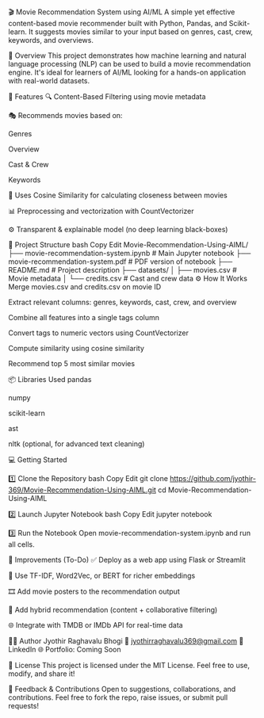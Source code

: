 🎬 Movie Recommendation System using AI/ML
A simple yet effective content-based movie recommender built with Python, Pandas, and Scikit-learn. It suggests movies similar to your input based on genres, cast, crew, keywords, and overviews.

🚀 Overview
This project demonstrates how machine learning and natural language processing (NLP) can be used to build a movie recommendation engine. It's ideal for learners of AI/ML looking for a hands-on application with real-world datasets.

🎯 Features
🔍 Content-Based Filtering using movie metadata

🎭 Recommends movies based on:

Genres

Overview

Cast & Crew

Keywords

🧠 Uses Cosine Similarity for calculating closeness between movies

📊 Preprocessing and vectorization with CountVectorizer

⚙️ Transparent & explainable model (no deep learning black-boxes)

📁 Project Structure
bash
Copy
Edit
Movie-Recommendation-Using-AIML/
├── movie-recommendation-system.ipynb    # Main Jupyter notebook
├── movie-recommendation-system.pdf      # PDF version of notebook
├── README.md                            # Project description
├── datasets/
│   ├── movies.csv                       # Movie metadata
│   └── credits.csv                      # Cast and crew data
⚙️ How It Works
Merge movies.csv and credits.csv on movie ID

Extract relevant columns: genres, keywords, cast, crew, and overview

Combine all features into a single tags column

Convert tags to numeric vectors using CountVectorizer

Compute similarity using cosine similarity

Recommend top 5 most similar movies

📦 Libraries Used
pandas

numpy

scikit-learn

ast

nltk (optional, for advanced text cleaning)

💻 Getting Started



1️⃣ Clone the Repository
bash
Copy
Edit
git clone https://github.com/jyothir-369/Movie-Recommendation-Using-AIML.git
cd Movie-Recommendation-Using-AIML


2️⃣ Launch Jupyter Notebook
bash
Copy
Edit
jupyter notebook



3️⃣ Run the Notebook
Open movie-recommendation-system.ipynb and run all cells.

🔧 Improvements (To-Do)
✅ Deploy as a web app using Flask or Streamlit

🌟 Use TF-IDF, Word2Vec, or BERT for richer embeddings

🎞️ Add movie posters to the recommendation output

🧠 Add hybrid recommendation (content + collaborative filtering)

🌐 Integrate with TMDB or IMDb API for real-time data

👨‍💻 Author
Jyothir Raghavalu Bhogi
📧 jyothirraghavalu369@gmail.com
🔗 LinkedIn
🌐 Portfolio: Coming Soon

📜 License
This project is licensed under the MIT License.
Feel free to use, modify, and share it!

🙌 Feedback & Contributions
Open to suggestions, collaborations, and contributions.
Feel free to fork the repo, raise issues, or submit pull requests!
